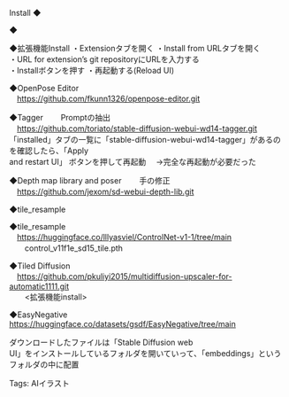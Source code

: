 Install ◆

◆

◆拡張機能Install ・Extensionタブを開く ・Install from URLタブを開く  
・URL for extension’s git repositoryにURLを入力する  
・Installボタンを押す ・再起動する(Reload UI)  

◆OpenPose Editor  
　https://github.com/fkunn1326/openpose-editor.git  

◆Tagger 　　Promptの抽出  
　https://github.com/toriato/stable-diffusion-webui-wd14-tagger.git  
「installed」タブの一覧に「stable-diffusion-webui-wd14-tagger」があるのを確認したら、「Apply  
and restart UI」 ボタンを押して再起動 　→完全な再起動が必要だった  

◆Depth map library and poser 　　手の修正  
　https://github.com/jexom/sd-webui-depth-lib.git  

◆tile_resample

◆tile_resample  
　https://huggingface.co/lllyasviel/ControlNet-v1-1/tree/main  
　　control_v11f1e_sd15_tile.pth  

◆Tiled Diffusion  
　https://github.com/pkuliyi2015/multidiffusion-upscaler-for-automatic1111.git  
　　<拡張機能install>  

◆EasyNegative  
https://huggingface.co/datasets/gsdf/EasyNegative/tree/main  

ダウンロードしたファイルは「Stable Diffusion web  
UI」をインストールしているフォルダを開いていって、「embeddings」というフォルダの中に配置  

Tags: AIイラスト